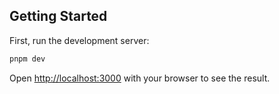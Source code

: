 ## Getting Started

First, run the development server:

```bash
pnpm dev
```

Open [http://localhost:3000](http://localhost:3000) with your browser to see the result.

